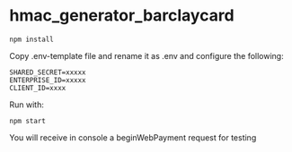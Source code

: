 # hmac_generator_barclaycard

    npm install

Copy .env-template file and rename it as .env and configure the following:

    SHARED_SECRET=xxxxx
    ENTERPRISE_ID=xxxxx
    CLIENT_ID=xxxx

Run with:

    npm start

You will receive in console a beginWebPayment request for testing
